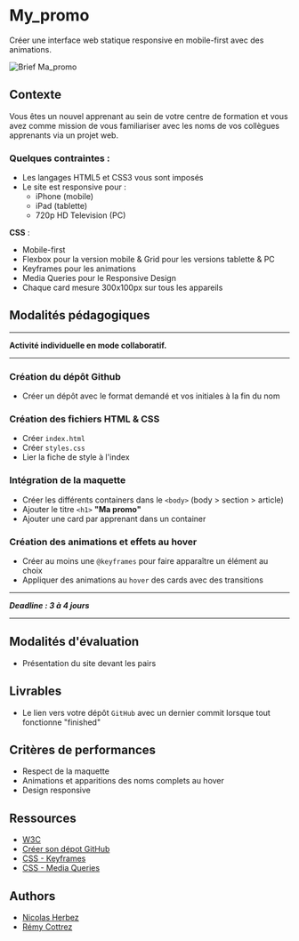 # My_promo

Créer une interface web statique responsive en mobile-first avec des animations.

![Brief Ma_promo](./brief_about_me.jpg)


## Contexte

Vous êtes un nouvel apprenant au sein de votre centre de formation et vous avez comme mission de vous familiariser avec les noms de vos collègues apprenants via un projet web.

### Quelques contraintes :
- Les langages HTML5 et CSS3 vous sont imposés
- Le site est responsive pour :
  - iPhone (mobile)
  - iPad (tablette)
  - 720p HD Television (PC)

**CSS** :
- Mobile-first
- Flexbox pour la version mobile & Grid pour les versions tablette & PC
- Keyframes pour les animations
- Media Queries pour le Responsive Design
- Chaque card mesure 300x100px sur tous les appareils

## Modalités pédagogiques

---

**Activité individuelle en mode collaboratif.**

---

### Création du dépôt Github

- Créer un dépôt avec le format demandé et vos initiales à la fin du nom


### Création des fichiers HTML & CSS

- Créer `index.html`
- Créer `styles.css`
- Lier la fiche de style à l'index


### Intégration de la maquette

- Créer les différents containers dans le `<body>` (body > section > article)
- Ajouter le titre `<h1>` **"Ma promo"**
- Ajouter une card par apprenant dans un container


### Création des animations et effets au hover

- Créer au moins une `@keyframes` pour faire apparaître un élément au choix
- Appliquer des animations au `hover` des cards avec des transitions

---
 
***Deadline : 3 à 4 jours***

---

## Modalités d'évaluation

- Présentation du site devant les pairs


## Livrables

- Le lien vers votre dépôt `GitHub` avec un dernier commit lorsque tout fonctionne "finished"

## Critères de performances

- Respect de la maquette
- Animations et apparitions des noms complets au hover
- Design responsive


## Ressources

- [W3C](https://validator.w3.org/)
- [Créer son dépot GitHub](https://docs.github.com/fr/repositories/creating-and-managing-repositories/quickstart-for-repositories)
- [CSS - Keyframes](https://developer.mozilla.org/fr/docs/Web/CSS/@keyframes)
- [CSS - Media Queries](https://developer.mozilla.org/fr/docs/Web/CSS/CSS_media_queries/Using_media_queries)


## Authors

- [Nicolas Herbez](https://github.com/nicolas-herbez)
- [Rémy Cottrez](https://github.com/RemyCTRZ)
